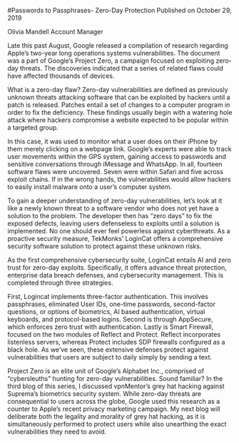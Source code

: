 #Passwords to Passphrases- Zero-Day Protection
Published on October 29, 2019

Olivia Mandell
Account Manager

Late this past August, Google released a compilation of research regarding Apple’s two-year long operations systems vulnerabilities. The document was a part of Google’s Project Zero, a campaign focused on exploiting zero-day threats. The discoveries indicated that a series of related flaws could have affected thousands of devices.

What is a zero-day flaw? Zero-day vulnerabilities are defined as previously unknown threats attacking software that can be exploited by hackers until a patch is released. Patches entail a set of changes to a computer program in order to fix the deficiency. These findings usually begin with a watering hole attack where hackers compromise a website expected to be popular within a targeted group.

In this case, it was used to monitor what a user does on their iPhone by them merely clicking on a webpage link. Google’s experts were able to track user movements within the GPS system, gaining access to passwords and sensitive conversations through iMessage and WhatsApp. In all, fourteen software flaws were uncovered. Seven were within Safari and five across exploit chains. If in the wrong hands, the vulnerabilities would allow hackers to easily install malware onto a user’s computer system.

To gain a deeper understanding of zero-day vulnerabilities, let’s look at it like a newly known threat to a software vendor who does not yet have a solution to the problem. The developer then has “zero days” to fix the exposed defects, leaving users defenseless to exploits until a solution is implemented. No one should ever feel powerless against cyberthreats. As a proactive security measure, TekMonks’ LoginCat offers a comprehensive security software solution to protect against these unknown risks.

As the first comprehensive cybersecurity suite, LoginCat entails AI and zero trust for zero-day exploits. Specifically, it offers advance threat protection, enterprise data breach defenses, and cybersecurity management. This is completed through three strategies.

First, Logincat implements three-factor authentication. This involves passphrases, eliminated User IDs, one-time passwords, second-factor questions, or options of biometrics, AI based authentication, virtual keyboards, and protocol-based logins. Second is through AppSecure, which enforces zero trust with authentication. Lastly is Smart Firewall, focused on the two modules of Reflect and Protect. Reflect incorporates listenless servers, whereas Protect includes SDP firewalls configured as a black hole. As we’ve seen, these extensive defenses protect against vulnerabilities that users are subject to daily simply by sending a text.

Project Zero is an elite unit of Google’s Alphabet Inc., comprised of “cybersleuths” hunting for zero-day vulnerabilities. Sound familiar? In the third blog of this series, I discussed vpnMentor’s grey hat hacking against Suprema’s biometrics security system. While zero-day threats are consequential to users across the globe, Google used this research as a counter to Apple’s recent privacy marketing campaign. My next blog will deliberate both the legality and morality of grey hat hacking, as it is simultaneously performed to protect users while also unearthing the exact vulnerabilities they need to avoid. 

